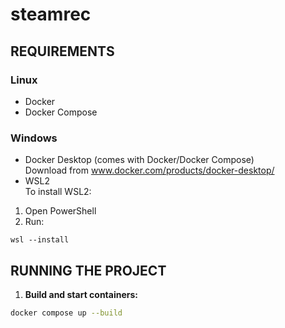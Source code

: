 # steamrec

## REQUIREMENTS
### Linux
- Docker
- Docker Compose
### Windows
- Docker Desktop (comes with Docker/Docker Compose)  
Download from www.docker.com/products/docker-desktop/
- WSL2  
To install WSL2:
1. Open PowerShell
2. Run: 
```batch
wsl --install
```

## RUNNING THE PROJECT
1. **Build and start containers:**
```bash
docker compose up --build
```
